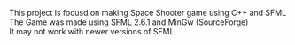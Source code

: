 This project is focusd on making Space Shooter game using C++ and SFML <br>
The Game was made using SFML 2.6.1 and MinGw (SourceForge) <br>
It may not work with newer versions of SFML
